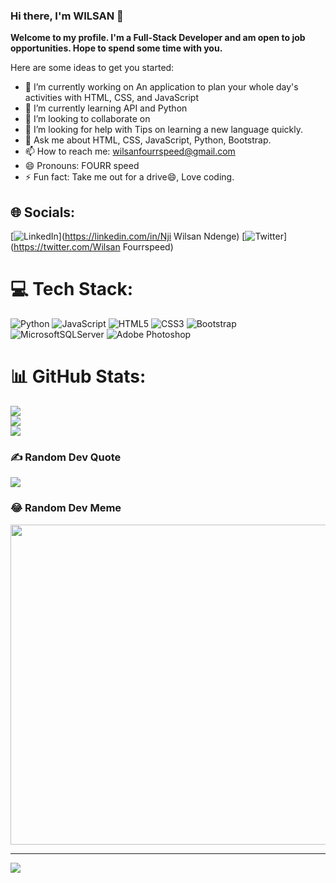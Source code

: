 ### Hi there, I'm WILSAN 👋


**Welcome to my profile. I'm a Full-Stack Developer and am open to job opportunities. Hope to spend some time with you.** 

Here are some ideas to get you started:

- 🔭 I’m currently working on An application to plan your whole day's activities with HTML, CSS, and JavaScript
- 🌱 I’m currently learning API and Python
- 👯 I’m looking to collaborate on 
- 🤔 I’m looking for help with Tips on learning a new language quickly.
- 💬 Ask me about HTML, CSS, JavaScript, Python, Bootstrap.
- 📫 How to reach me: wilsanfourrspeed@gmail.com
- 😄 Pronouns: FOURR speed
- ⚡ Fun fact: Take me out for a drive😄, Love coding.

## 🌐 Socials:
[![LinkedIn](https://img.shields.io/badge/LinkedIn-%230077B5.svg?logo=linkedin&logoColor=white)](https://linkedin.com/in/Nji Wilsan Ndenge) [![Twitter](https://img.shields.io/badge/Twitter-%231DA1F2.svg?logo=Twitter&logoColor=white)](https://twitter.com/Wilsan Fourrspeed) 

# 💻 Tech Stack:
![Python](https://img.shields.io/badge/python-3670A0?style=for-the-badge&logo=python&logoColor=ffdd54) ![JavaScript](https://img.shields.io/badge/javascript-%23323330.svg?style=for-the-badge&logo=javascript&logoColor=%23F7DF1E) ![HTML5](https://img.shields.io/badge/html5-%23E34F26.svg?style=for-the-badge&logo=html5&logoColor=white) ![CSS3](https://img.shields.io/badge/css3-%231572B6.svg?style=for-the-badge&logo=css3&logoColor=white) ![Bootstrap](https://img.shields.io/badge/bootstrap-%23563D7C.svg?style=for-the-badge&logo=bootstrap&logoColor=white) ![MicrosoftSQLServer](https://img.shields.io/badge/Microsoft%20SQL%20Sever-CC2927?style=for-the-badge&logo=microsoft%20sql%20server&logoColor=white) ![Adobe Photoshop](https://img.shields.io/badge/adobephotoshop-%2331A8FF.svg?style=for-the-badge&logo=adobephotoshop&logoColor=white)
# 📊 GitHub Stats:
![](https://github-readme-stats.vercel.app/api?username=Wils-FOURR-speed&theme=dark&hide_border=false&include_all_commits=false&count_private=false)<br/>
![](https://github-readme-streak-stats.herokuapp.com/?user=Wils-FOURR-speed&theme=dark&hide_border=false)<br/>
![](https://github-readme-stats.vercel.app/api/top-langs/?username=Wils-FOURR-speed&theme=dark&hide_border=false&include_all_commits=false&count_private=false&layout=compact)

### ✍️ Random Dev Quote
![](https://quotes-github-readme.vercel.app/api?type=horizontal&theme=gruvbox)

### 😂 Random Dev Meme
<img src="https://rm.up.railway.app/" width="512px"/>

---
[![](https://visitcount.itsvg.in/api?id=Wils-FOURR-speed&icon=9&color=7)](https://visitcount.itsvg.in)

<!-- Proudly created with GPRM ( https://gprm.itsvg.in ) -->
